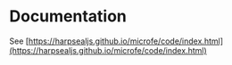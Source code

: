 # Documentation

See [https://harpsealjs.github.io/microfe/code/index.html](https://harpsealjs.github.io/microfe/code/index.html)